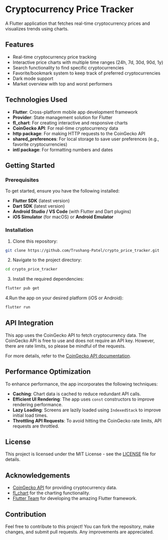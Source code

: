 # Cryptocurrency Price Tracker

A Flutter application that fetches real-time cryptocurrency prices and visualizes trends using charts.

## Features

- Real-time cryptocurrency price tracking
- Interactive price charts with multiple time ranges (24h, 7d, 30d, 90d, 1y)
- Search functionality to find specific cryptocurrencies
- Favorite/bookmark system to keep track of preferred cryptocurrencies
- Dark mode support
- Market overview with top and worst performers

## Technologies Used

- **Flutter**: Cross-platform mobile app development framework
- **Provider**: State management solution for Flutter
- **fl_chart**: For creating interactive and responsive charts
- **CoinGecko API**: For real-time cryptocurrency data
- **http package**: For making HTTP requests to the CoinGecko API
- **shared_preferences**: For local storage to save user preferences (e.g., favorite cryptocurrencies)
- **intl package**: For formatting numbers and dates

## Getting Started

### Prerequisites

To get started, ensure you have the following installed:

- **Flutter SDK** (latest version)
- **Dart SDK** (latest version)
- **Android Studio / VS Code** (with Flutter and Dart plugins)
- **iOS Simulator** (for macOS) or **Android Emulator**

### Installation

1. Clone this repository:

```bash
git clone https://github.com/Trushang-Patel/crypto_price_tracker.git
```

2. Navigate to the project directory:
```bash
cd crypto_price_tracker
```

3. Install the required dependencies:
```bash
flutter pub get
```

4.Run the app on your desired platform (iOS or Android):
```bash
flutter run
```

## API Integration

This app uses the CoinGecko API to fetch cryptocurrency data. The CoinGecko API is free to use and does not require an API key. However, there are rate limits, so please be mindful of the requests.

For more details, refer to the [CoinGecko API documentation](https://www.coingecko.com/en/api/documentation).

## Performance Optimization

To enhance performance, the app incorporates the following techniques:

- **Caching**: Chart data is cached to reduce redundant API calls.
- **Efficient UI Rendering**: The app uses `const` constructors to improve rendering performance.
- **Lazy Loading**: Screens are lazily loaded using `IndexedStack` to improve initial load times.
- **Throttling API Requests**: To avoid hitting the CoinGecko rate limits, API requests are throttled.

## License

This project is licensed under the MIT License - see the [LICENSE](LICENSE) file for details.

## Acknowledgements

- [CoinGecko API](https://www.coingecko.com/) for providing cryptocurrency data.
- [fl_chart](https://pub.dev/packages/fl_chart) for the charting functionality.
- [Flutter Team](https://flutter.dev/) for developing the amazing Flutter framework.

## Contribution

Feel free to contribute to this project! You can fork the repository, make changes, and submit pull requests. Any improvements are appreciated.



